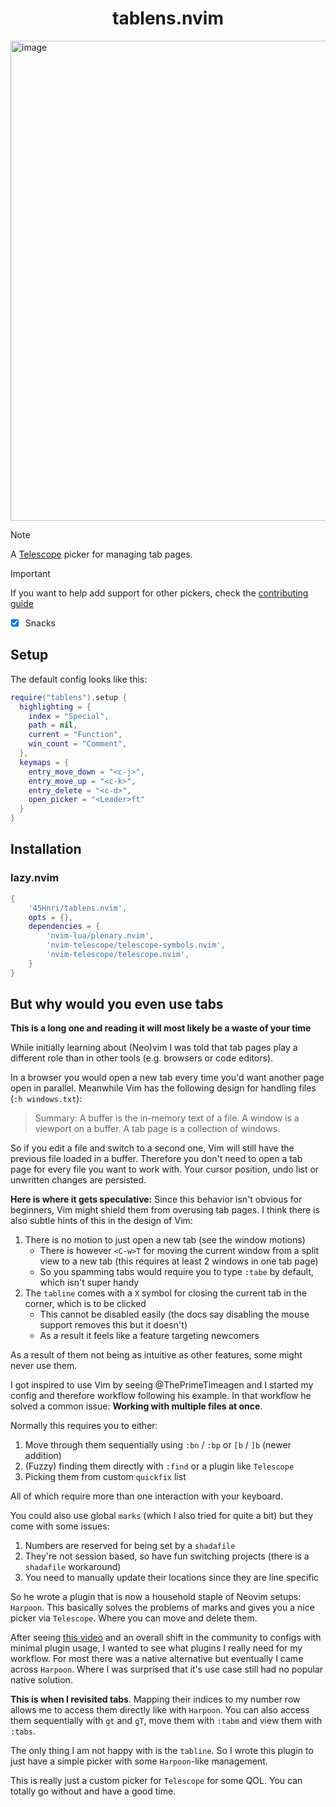 <h1 align="center">tablens.nvim</h1>

<img width="1366" height="768" alt="image" src="https://github.com/user-attachments/assets/e90e6d53-7fd6-4283-a380-4535baa1f55a" />

> [!NOTE]
> A [Telescope](https://github.com/nvim-telescope/telescope.nvim) picker for managing tab pages.

> [!IMPORTANT]
> If you want to help add support for other pickers, check the [contributing guide](CONTRIBUTING.md)
> - [x] Snacks

## Setup

The default config looks like this:

```lua
require("tablens").setup {
  highlighting = {
    index = "Special",
    path = nil,
    current = "Function",
    win_count = "Comment",
  },
  keymaps = {
    entry_move_down = "<c-j>",
    entry_move_up = "<c-k>",
    entry_delete = "<c-d>",
    open_picker = "<Leader>ft"
  }
}
```

## Installation

### lazy.nvim

```lua
{
    '45Hnri/tablens.nvim',
    opts = {},
    dependencies = {
        'nvim-lua/plenary.nvim',
        'nvim-telescope/telescope-symbols.nvim',
        'nvim-telescope/telescope.nvim',
    }
}
```

## But why would you even use tabs

**This is a long one and reading it will most likely be a waste of your time**

While initially learning about (Neo)vim I was told that tab pages play a
different role than in other tools (e.g. browsers or code editors).

In a browser you would open a new tab every time you'd want another page open
in parallel. Meanwhile Vim has the following design for handling files 
(`:h windows.txt`): 

> Summary:
>    A buffer is the in-memory text of a file.
>    A window is a viewport on a buffer.
>    A tab page is a collection of windows.

So if you edit a file and switch to a second one, Vim will still have the
previous file loaded in a buffer. Therefore you don't need to open a tab page
for every file you want to work with. Your cursor position, undo list or
unwritten changes are persisted.

**Here is where it gets speculative:** Since this behavior isn't obvious for
beginners, Vim might shield them from overusing tab pages. I think there is also
subtle hints of this in the design of Vim:

1. There is no motion to just open a new tab (see the window motions)
    - There is however `<C-w>T` for moving the current window from a split view
    to a new tab (this requires at least 2 windows in one tab page)
    - So you spamming tabs would require you to type `:tabe` by default, which
    isn't super handy
2. The `tabline` comes with a `X` symbol for closing the current tab in the
corner, which is to be clicked
    - This cannot be disabled easily (the docs say disabling the mouse support
    removes this but it doesn't)
    - As a result it feels like a feature targeting newcomers

As a result of them not being as intuitive as other features, some might never
use them.

I got inspired to use Vim by seeing @ThePrimeTimeagen and I started my config
and therefore workflow following his example. In that workflow he solved a
common issue: **Working with multiple files at once**.

Normally this requires you to either:

1. Move through them sequentially using `:bn` / `:bp` or `[b` / `]b` (newer
   addition)
2. (Fuzzy) finding them directly with `:find` or a plugin like `Telescope` 
3. Picking them from custom `quickfix` list

All of which require more than one interaction with your keyboard.

You could also use global `marks` (which I also tried for quite a bit) but they
come with some issues:
1. Numbers are reserved for being set by a `shadafile`
2. They're not session based, so have fun switching projects (there is a
   `shadafile` workaround)
3. You need to manually update their locations since they are line specific

So he wrote a plugin that is now a household staple of Neovim setups:
`Harpoon`. This basically solves the problems of marks and gives you a nice
picker via `Telescope`. Where you can move and delete them.

After seeing [this video](https://www.youtube.com/watch?v=skW3clVG5Fo) and an overall shift in the community to configs 
with minimal plugin usage, I wanted to see what plugins I really need for my
workflow. For most there was a native alternative but eventually I came across
`Harpoon`. Where I was surprised that it's use case still had no popular native
solution.

**This is when I revisited tabs**. Mapping their indices to my number row
allows me to access them directly like with `Harpoon`. You can also access them
sequentially with `gt` and `gT`, move them with `:tabm` and view them with `:tabs`.

The only thing I am not happy with is the `tabline`. So I wrote this plugin
to just have a simple picker with some `Harpoon`-like management.

This is really just a custom picker for `Telescope` for some QOL. You can
totally go without and have a good time.
